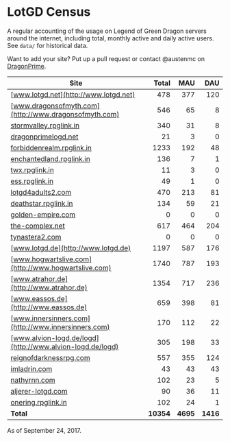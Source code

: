 # LotGD Census
A regular accounting of the usage on Legend of Green Dragon servers around the internet, including total, monthly active and daily active users. See `data/` for historical data.

Want to add your site? Put up a pull request or contact @austenmc on [DragonPrime](http://dragonprime.net).


Site | Total | MAU | DAU
--- | ---:| ---:| ---:
[www.lotgd.net](http://www.lotgd.net)|478|377|120
[www.dragonsofmyth.com](http://www.dragonsofmyth.com)|546|65|8
[stormvalley.rpglink.in](http://stormvalley.rpglink.in)|340|31|8
[dragonprimelogd.net](http://dragonprimelogd.net)|21|3|0
[forbiddenrealm.rpglink.in](http://forbiddenrealm.rpglink.in)|1233|192|48
[enchantedland.rpglink.in](http://enchantedland.rpglink.in)|136|7|1
[twx.rpglink.in](http://twx.rpglink.in)|11|3|0
[ess.rpglink.in](http://ess.rpglink.in)|49|1|0
[lotgd4adults2.com](http://lotgd4adults2.com)|470|213|81
[deathstar.rpglink.in](http://deathstar.rpglink.in)|134|59|21
[golden-empire.com](http://golden-empire.com)|0|0|0
[the-complex.net](http://the-complex.net)|617|464|204
[tynastera2.com](http://tynastera2.com)|0|0|0
[www.lotgd.de](http://www.lotgd.de)|1197|587|176
[www.hogwartslive.com](http://www.hogwartslive.com)|1740|787|193
[www.atrahor.de](http://www.atrahor.de)|1354|717|236
[www.eassos.de](http://www.eassos.de)|659|398|81
[www.innersinners.com](http://www.innersinners.com)|170|112|22
[www.alvion-logd.de/logd](http://www.alvion-logd.de/logd)|305|198|33
[reignofdarknessrpg.com](http://reignofdarknessrpg.com)|557|355|124
[imladrin.com](http://imladrin.com)|43|43|43
[nathyrnn.com](http://nathyrnn.com)|102|23|5
[aljerer-lotgd.com](http://aljerer-lotgd.com)|90|36|11
[onering.rpglink.in](http://onering.rpglink.in)|102|24|1
**Total**|**10354**|**4695**|**1416**

As of September 24, 2017.

